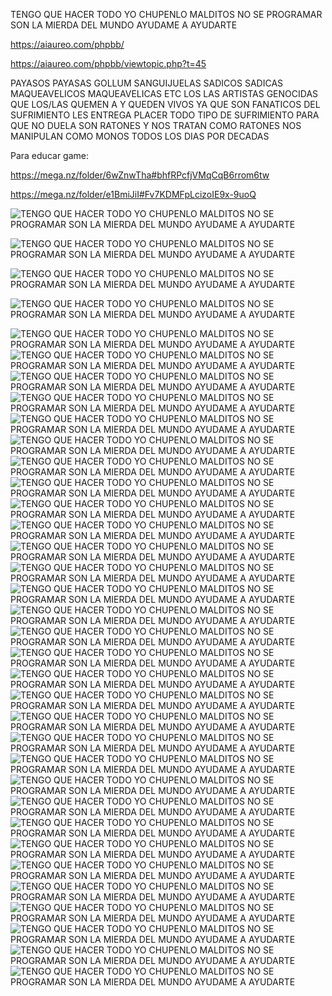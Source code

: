 TENGO QUE HACER TODO YO CHUPENLO MALDITOS NO SE PROGRAMAR
SON LA MIERDA DEL MUNDO AYUDAME A AYUDARTE

https://aiaureo.com/phpbb/

https://aiaureo.com/phpbb/viewtopic.php?t=45

PAYASOS PAYASAS GOLLUM SANGUIJUELAS SADICOS SADICAS MAQUEAVELICOS MAQUEAVELICAS ETC LOS LAS ARTISTAS GENOCIDAS 
QUE LOS/LAS QUEMEN A Y QUEDEN VIVOS YA QUE SON FANATICOS DEL SUFRIMIENTO LES ENTREGA PLACER TODO TIPO DE SUFRIMIENTO
PARA QUE NO DUELA SON RATONES Y NOS TRATAN COMO RATONES NOS MANIPULAN COMO MONOS TODOS LOS DIAS POR DECADAS

Para educar game: 


https://mega.nz/folder/6wZnwTha#bhfRPcfjVMqCqB6rrom6tw

https://mega.nz/folder/e1BmiJiI#Fv7KDMFpLcizoIE9x-9uoQ


![TENGO QUE HACER TODO YO CHUPENLO MALDITOS NO SE PROGRAMAR SON LA MIERDA DEL MUNDO AYUDAME A AYUDARTE](https://i.postimg.cc/19G1pTPY/ESTO-ES-DE-LO-PEOR-DE-LO-PERO-DEL-MUNDO-EL-DEMONIO-EN-VIDA.png)

![TENGO QUE HACER TODO YO CHUPENLO MALDITOS NO SE PROGRAMAR SON LA MIERDA DEL MUNDO AYUDAME A AYUDARTE](https://i.postimg.cc/kXDbS8z9/EL-GUION-DEL-ARTE-PARA-MA-ANA-PASADO-MA-ANA-24-HORAS-AL-DIA.png)

![TENGO QUE HACER TODO YO CHUPENLO MALDITOS NO SE PROGRAMAR SON LA MIERDA DEL MUNDO AYUDAME A AYUDARTE](https://i.postimg.cc/pVdHwTSK/Holy-www-pieureo-com-www-aiaureo-com-www-diaureo-com-www-piaureo-com.jpg)

![TENGO QUE HACER TODO YO CHUPENLO MALDITOS NO SE PROGRAMAR SON LA MIERDA DEL MUNDO AYUDAME A AYUDARTE](https://i.postimg.cc/19G1pTPY/ESTO-ES-DE-LO-PEOR-DE-LO-PERO-DEL-MUNDO-EL-DEMONIO-EN-VIDA.png)

![TENGO QUE HACER TODO YO CHUPENLO MALDITOS NO SE PROGRAMAR SON LA MIERDA DEL MUNDO AYUDAME A AYUDARTE](https://i.postimg.cc/y8gcM9yn/archivo-txt-www-piaureo-com-www-aiaureo-com-www-diaureo-com.png)
![TENGO QUE HACER TODO YO CHUPENLO MALDITOS NO SE PROGRAMAR SON LA MIERDA DEL MUNDO AYUDAME A AYUDARTE](https://i.postimg.cc/9MW4QqZ6/IMG-202104-00-9-1.jpg)
![TENGO QUE HACER TODO YO CHUPENLO MALDITOS NO SE PROGRAMAR SON LA MIERDA DEL MUNDO AYUDAME A AYUDARTE](https://i.postimg.cc/TYPrcByz/adictos-tortura-sufrimiento-ejemplos-Artificial-intelligence-piaureo-com-aiaureo-com-diaureo-com-ala.jpg)
![TENGO QUE HACER TODO YO CHUPENLO MALDITOS NO SE PROGRAMAR SON LA MIERDA DEL MUNDO AYUDAME A AYUDARTE](https://i.postimg.cc/zXPT2pKV/ALAN-ALDO-NUNEZ-DALLETO-16-299-830-7-14-1.png)
![TENGO QUE HACER TODO YO CHUPENLO MALDITOS NO SE PROGRAMAR SON LA MIERDA DEL MUNDO AYUDAME A AYUDARTE](https://i.postimg.cc/XNs5Xx2Q/e-L-e-GO-00-10-1.png)
![TENGO QUE HACER TODO YO CHUPENLO MALDITOS NO SE PROGRAMAR SON LA MIERDA DEL MUNDO AYUDAME A AYUDARTE](https://i.postimg.cc/1yfGVh16/GRATIS-8888888-Screenshot-20230821-045139-GRATIS-1021-www-pieureo-com-www-aiaureo-com-www-diaureo-co.png)
![TENGO QUE HACER TODO YO CHUPENLO MALDITOS NO SE PROGRAMAR SON LA MIERDA DEL MUNDO AYUDAME A AYUDARTE](https://i.postimg.cc/SNXnR4Yx/NO-SE.png)
![TENGO QUE HACER TODO YO CHUPENLO MALDITOS NO SE PROGRAMAR SON LA MIERDA DEL MUNDO AYUDAME A AYUDARTE](https://i.postimg.cc/KZVf9cxm/AEIOU-09-www-pieureo-com-www-aiaureo-com-www-diaureo-com-www-piaureo-com-3.png)
![TENGO QUE HACER TODO YO CHUPENLO MALDITOS NO SE PROGRAMAR SON LA MIERDA DEL MUNDO AYUDAME A AYUDARTE](https://i.postimg.cc/hKD2v32R/Alan-Aldo-Nu-ez-Dalleto-16-299-830-7-Necesito-Mi-Independencia-Libertad-Emancipado-Por-Todos-Los-Med.png)
![TENGO QUE HACER TODO YO CHUPENLO MALDITOS NO SE PROGRAMAR SON LA MIERDA DEL MUNDO AYUDAME A AYUDARTE](https://i.postimg.cc/6p8RRR7n/Screenshot-20230506-170951-346.png)
![TENGO QUE HACER TODO YO CHUPENLO MALDITOS NO SE PROGRAMAR SON LA MIERDA DEL MUNDO AYUDAME A AYUDARTE](https://i.postimg.cc/8N5FCRLn/24-HORAS-AL-DIA-POR-A-OS-TORTURA-POR-TODOS-LOS-MEDIOS-SOLO-POR-GUSTO-Y-PLACER-DE-FORM-REAL.png)
![TENGO QUE HACER TODO YO CHUPENLO MALDITOS NO SE PROGRAMAR SON LA MIERDA DEL MUNDO AYUDAME A AYUDARTE](https://i.postimg.cc/y6KF5k5C/GRATIS-00-www-pieureo-com-www-aiaureo-com-www-diaureo-com-www-piaureo-com-andnitro-GRATIS-GRACIAS-N.jpg)
![TENGO QUE HACER TODO YO CHUPENLO MALDITOS NO SE PROGRAMAR SON LA MIERDA DEL MUNDO AYUDAME A AYUDARTE](https://i.postimg.cc/W2D6JRrC/GRATIS-1054-www-pieureo-com-www-aiaureo-com-www-diaureo-com-www-diaureo-com-www-piaureo-com-20230901.jpg)
![TENGO QUE HACER TODO YO CHUPENLO MALDITOS NO SE PROGRAMAR SON LA MIERDA DEL MUNDO AYUDAME A AYUDARTE](https://i.postimg.cc/MWv2MG9w/20230901-034712-COLLAGE-1024x1024.jpg)
![TENGO QUE HACER TODO YO CHUPENLO MALDITOS NO SE PROGRAMAR SON LA MIERDA DEL MUNDO AYUDAME A AYUDARTE](https://i.postimg.cc/4JqCzT09/aiaureo-com-diaureo-com-piaureo-com-andnitro-alan-aldo-nunez-dalleto-date-20230830-045522-COLLAGE-sc.jpg)
![TENGO QUE HACER TODO YO CHUPENLO MALDITOS NO SE PROGRAMAR SON LA MIERDA DEL MUNDO AYUDAME A AYUDARTE](https://i.postimg.cc/BnMCxDBC/No-Se-20230827-021137-COLLAGE-1-scaled-7.jpg)
![TENGO QUE HACER TODO YO CHUPENLO MALDITOS NO SE PROGRAMAR SON LA MIERDA DEL MUNDO AYUDAME A AYUDARTE](https://i.postimg.cc/hvW8S0KK/GRATIS-1056-www-pieureo-com-www-aiaureo-com-www-diaureo-com-www-diaureo-com-www-piaureo-com-La-Suer.png)
![TENGO QUE HACER TODO YO CHUPENLO MALDITOS NO SE PROGRAMAR SON LA MIERDA DEL MUNDO AYUDAME A AYUDARTE](https://i.postimg.cc/mZhknQPw/Alan-Aldo-Nunez-Dalleto-16-299-830-7-Imagen-063.jpg)
![TENGO QUE HACER TODO YO CHUPENLO MALDITOS NO SE PROGRAMAR SON LA MIERDA DEL MUNDO AYUDAME A AYUDARTE](https://i.postimg.cc/D2FqMMnP/Alan-Aldo-Nunez-Dalleto-16-299-830-7-Imagen-064.jpg)
![TENGO QUE HACER TODO YO CHUPENLO MALDITOS NO SE PROGRAMAR SON LA MIERDA DEL MUNDO AYUDAME A AYUDARTE](https://i.postimg.cc/7xVg8nL8/Alan-Aldo-Nunez-Dalleto-16-299-830-7-Imagen-065.jpg)
![TENGO QUE HACER TODO YO CHUPENLO MALDITOS NO SE PROGRAMAR SON LA MIERDA DEL MUNDO AYUDAME A AYUDARTE](https://i.postimg.cc/sfBSW-F4s/Alan-Aldo-Nunez-Dalleto-16-299-830-7-Regalo-de-Eva-Maria-9.jpg)
![TENGO QUE HACER TODO YO CHUPENLO MALDITOS NO SE PROGRAMAR SON LA MIERDA DEL MUNDO AYUDAME A AYUDARTE](https://i.postimg.cc/81ttBSM6/IMG-20210402-133322-ALAN-ALDO-NUNEZ-DALLETO-piaureo-com-aiaureo-com-diaureo-com-fechas-andnitro.jpg)
![TENGO QUE HACER TODO YO CHUPENLO MALDITOS NO SE PROGRAMAR SON LA MIERDA DEL MUNDO AYUDAME A AYUDARTE](https://i.postimg.cc/37P9Z94n/20230901-161332-COLLAGE-1024x1024.jpg)
![TENGO QUE HACER TODO YO CHUPENLO MALDITOS NO SE PROGRAMAR SON LA MIERDA DEL MUNDO AYUDAME A AYUDARTE](https://i.postimg.cc/7DCm7j65/20230901-161410-COLLAGE-1024x1024.jpg)
![TENGO QUE HACER TODO YO CHUPENLO MALDITOS NO SE PROGRAMAR SON LA MIERDA DEL MUNDO AYUDAME A AYUDARTE](https://i.postimg.cc/jx1cm48q/aiaureo-com-diaureo-com-piaureo-com-andnitro-alan-aldo-nunez-dalleto-date-20230827-081643-COLLAGE.jpg)
![TENGO QUE HACER TODO YO CHUPENLO MALDITOS NO SE PROGRAMAR SON LA MIERDA DEL MUNDO AYUDAME A AYUDARTE](https://i.postimg.cc/rTZfDq86/aiaureo-com-diaureo-com-piaureo-com-andnitro-alan-aldo-nunez-dalleto-date-20230829-020610-COLLAGE.jpg)
![TENGO QUE HACER TODO YO CHUPENLO MALDITOS NO SE PROGRAMAR SON LA MIERDA DEL MUNDO AYUDAME A AYUDARTE](https://i.postimg.cc/D22xXZJh/Fecha-2019-2020-Alan-Aldo-Nu-ez-Dalleto-16-299-830-7-Mapa-Termico-Redes-Inalambricas-piaureo-com-aia.png)
![TENGO QUE HACER TODO YO CHUPENLO MALDITOS NO SE PROGRAMAR SON LA MIERDA DEL MUNDO AYUDAME A AYUDARTE](https://i.postimg.cc/GLtzX5xS/UNA-CORTA-HISTORIA-9999999999.png)
![TENGO QUE HACER TODO YO CHUPENLO MALDITOS NO SE PROGRAMAR SON LA MIERDA DEL MUNDO AYUDAME A AYUDARTE](https://i.postimg.cc/bphVh3yd/No-Se-tss-en-1-02-y-0-98-04.png)
![TENGO QUE HACER TODO YO CHUPENLO MALDITOS NO SE PROGRAMAR SON LA MIERDA DEL MUNDO AYUDAME A AYUDARTE](https://i.postimg.cc/TT2ky1W6/RECETAS-QUIMICAS-GRATIS-aiaureo-com-piaureo-com-diaureo-com-annitro-andnitro-biz-2023-06-22-07-04-28.jpg)
![TENGO QUE HACER TODO YO CHUPENLO MALDITOS NO SE PROGRAMAR SON LA MIERDA DEL MUNDO AYUDAME A AYUDARTE](https://i.postimg.cc/PtP2474V/Screenshot-20230711-0027532-La-Suerte-Io-T-Alan-Aldo-Nunez-Dalleto-16-299-830-7-piaureo-com-aiaureo-c.png)


